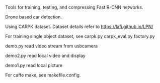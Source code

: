 Tools for training, testing, and compressing Fast R-CNN networks.

Drone based car detection.

Using CARPK dataset. Dataset details refer to  https://lafi.github.io/LPN/

For training single object dataset, see carpk.py carpk_eval.py factory.py

demo.py read video stream from usbcamera

demo2.py read local video and display

demo1.py read local picture

For caffe make, see makefile.config.
